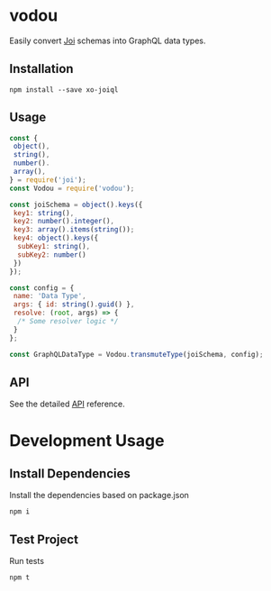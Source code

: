 # vodou
Easily convert [Joi](https://github.com/hapijs/joi/) schemas into GraphQL data types.

## Installation 
```Text
npm install --save xo-joiql
```

## Usage
```js
const {
 object(),
 string(),
 number().
 array(),
} = require('joi');
const Vodou = require('vodou');

const joiSchema = object().keys({
 key1: string(),
 key2: number().integer(),
 key3: array().items(string());
 key4: object().keys({
  subKey1: string(),
  subKey2: number()
 })
});

const config = {
 name: 'Data Type',
 args: { id: string().guid() },
 resolve: (root, args) => {
  /* Some resolver logic */
 }
};

const GraphQLDataType = Vodou.transmuteType(joiSchema, config);
```

## API
See the detailed [API](https://github.com/Samueljoli/xo-joiql/blob/master/.API.md) reference.

# Development Usage

## Install Dependencies
Install the dependencies based on package.json
```Text
npm i
```

## Test Project
Run tests
```Text
npm t
```
